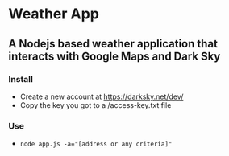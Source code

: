# Weather App
## A Nodejs based weather application that interacts with Google Maps and Dark Sky

### Install
* Create a new account at https://darksky.net/dev/
* Copy the key you got to a /access-key.txt file

### Use
* ``` node app.js -a="[address or any criteria]"  ```
